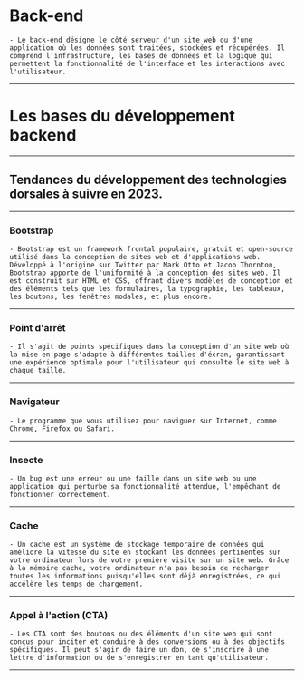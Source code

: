 # **Back-end**
    - Le back-end désigne le côté serveur d'un site web ou d'une application où les données sont traitées, stockées et récupérées. Il comprend l'infrastructure, les bases de données et la logique qui permettent la fonctionnalité de l'interface et les interactions avec l'utilisateur.
---

# **Les bases du développement backend**
---

## **Tendances du développement des technologies dorsales à suivre en 2023.**
---

### **Bootstrap**
    - Bootstrap est un framework frontal populaire, gratuit et open-source utilisé dans la conception de sites web et d'applications web. Développé à l'origine sur Twitter par Mark Otto et Jacob Thornton, Bootstrap apporte de l'uniformité à la conception des sites web. Il est construit sur HTML et CSS, offrant divers modèles de conception et des éléments tels que les formulaires, la typographie, les tableaux, les boutons, les fenêtres modales, et plus encore.
---

### **Point d'arrêt**
    - Il s'agit de points spécifiques dans la conception d'un site web où la mise en page s'adapte à différentes tailles d'écran, garantissant une expérience optimale pour l'utilisateur qui consulte le site web à chaque taille.
---

### **Navigateur**
    - Le programme que vous utilisez pour naviguer sur Internet, comme Chrome, Firefox ou Safari.
---

### **Insecte**
    - Un bug est une erreur ou une faille dans un site web ou une application qui perturbe sa fonctionnalité attendue, l'empêchant de fonctionner correctement.
---

### **Cache**
    - Un cache est un système de stockage temporaire de données qui améliore la vitesse du site en stockant les données pertinentes sur votre ordinateur lors de votre première visite sur un site web. Grâce à la mémoire cache, votre ordinateur n'a pas besoin de recharger toutes les informations puisqu'elles sont déjà enregistrées, ce qui accélère les temps de chargement.
---

### **Appel à l'action (CTA)**
    - Les CTA sont des boutons ou des éléments d'un site web qui sont conçus pour inciter et conduire à des conversions ou à des objectifs spécifiques. Il peut s'agir de faire un don, de s'inscrire à une lettre d'information ou de s'enregistrer en tant qu'utilisateur.
---